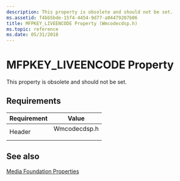 ```yaml
---
description: This property is obsolete and should not be set.
ms.assetid: f4bb5bde-15f4-4454-9d77-a04479207b06
title: MFPKEY_LIVEENCODE Property (Wmcodecdsp.h)
ms.topic: reference
ms.date: 05/31/2018
---
```


# MFPKEY\_LIVEENCODE Property

This property is obsolete and should not be set.

## Requirements



| Requirement | Value |
|-------------------|-----------------------------------------------------------------------------------------|
| Header<br/> | <dl> <dt>Wmcodecdsp.h</dt> </dl> |



## See also

<dl> <dt>

[Media Foundation Properties](media-foundation-properties.md)
</dt> </dl>

 

 




